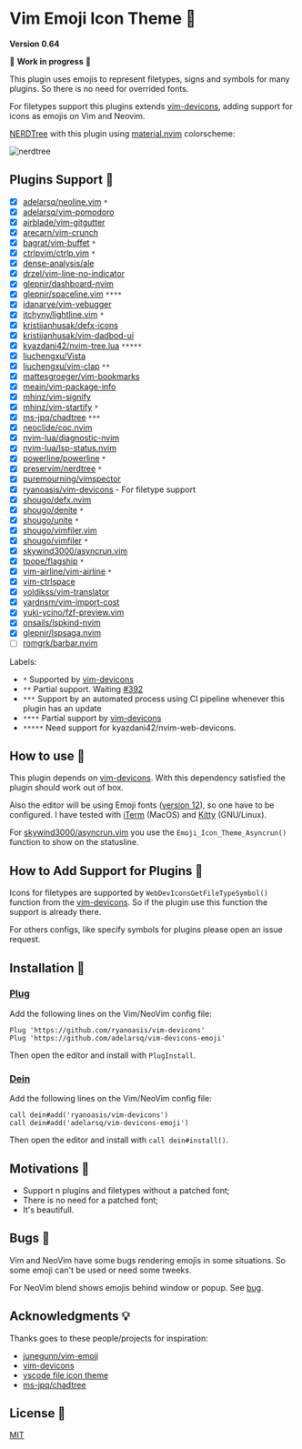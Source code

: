 # Vim Emoji Icon Theme 🎨

**Version 0.64**

🚧 **Work in progress** 🚧

This plugin uses emojis to represent filetypes, signs and symbols for many plugins. So there is no need for overrided fonts.

For filetypes support this plugins extends [vim-devicons](https://github.com/ryanoasis/vim-devicons), adding support for icons as emojis on Vim and Neovim.

[NERDTree](https://github.com/preservim/nerdtree) with this plugin using [material.nvim](https://github.com/marko-cerovac/material.nvim) colorscheme:

![nerdtree](https://user-images.githubusercontent.com/430272/112572478-fd71c780-8dc8-11eb-8a5d-eda343deb467.png)

## Plugins Support 🤗

- [x] [adelarsq/neoline.vim](https://github.com/adelarsq/neoline.vim) `*`
- [x] [adelarsq/vim-pomodoro](https://github.com/adelarsq/vim-pomodoro)
- [x] [airblade/vim-gitgutter](https://github.com/airblade/vim-gitgutter)
- [x] [arecarn/vim-crunch](https://github.com/arecarn/vim-crunch)
- [x] [bagrat/vim-buffet](https://github.com/bagrat/vim-buffet) `*`
- [x] [ctrlpvim/ctrlp.vim](https://github.com/ctrlpvim/ctrlp.vim) `*`
- [x] [dense-analysis/ale](https://github.com/dense-analysis/ale)
- [x] [drzel/vim-line-no-indicator](https://github.com/drzel/vim-line-no-indicator)
- [x] [glepnir/dashboard-nvim](https://github.com/glepnir/dashboard-nvim)
- [x] [glepnir/spaceline.vim](https://github.com/glepnir/spaceline.vim) `****`
- [x] [idanarye/vim-vebugger](https://github.com/idanarye/vim-vebugger)
- [x] [itchyny/lightline.vim](https://github.com/itchyny/lightline.vim) `*`
- [x] [kristijanhusak/defx-icons](https://github.com/kristijanhusak/defx-icons)
- [x] [kristijanhusak/vim-dadbod-ui](https://github.com/kristijanhusak/vim-dadbod-ui)
- [x] [kyazdani42/nvim-tree.lua](https://github.com/kyazdani42/nvim-tree.lua) `*****`
- [x] [liuchengxu/Vista](https://github.com/liuchengxu/vista.vim)
- [x] [liuchengxu/vim-clap](https://github.com/liuchengxu/vim-clap) `**`
- [x] [mattesgroeger/vim-bookmarks](https://github.com/MattesGroeger/vim-bookmarks)
- [x] [meain/vim-package-info](https://github.com/meain/vim-package-info)
- [x] [mhinz/vim-signify](https://github.com/mhinz/vim-signify)
- [x] [mhinz/vim-startify](https://github.com/mhinz/vim-startify) `*`
- [x] [ms-jpq/chadtree](https://github.com/ms-jpq/chadtree) `***`
- [x] [neoclide/coc.nvim](https://github.com/neoclide/coc.nvim)
- [x] [nvim-lua/diagnostic-nvim](https://github.com/nvim-lua/diagnostic-nvim)
- [x] [nvim-lua/lsp-status.nvim](https://github.com/nvim-lua/lsp-status.nvim)
- [x] [powerline/powerline](https://github.com/powerline/powerline) `*`
- [x] [preservim/nerdtree](https://github.com/preservim/nerdtree) `*`
- [x] [puremourning/vimspector](https://github.com/puremourning/vimspector)
- [x] [ryanoasis/vim-devicons](https://github.com/ryanoasis/vim-devicons) - For filetype support
- [x] [shougo/defx.nvim](https://github.com/shougo/defx.nvim)
- [x] [shougo/denite](https://github.com/Shougo/denite.nvim) `*`
- [x] [shougo/unite](https://github.com/shougo/unite.vim) `*`
- [x] [shougo/vimfiler.vim](https://github.com/Shougo/vimfiler.vim)
- [x] [shougo/vimfiler](https://github.com/shougo/vimfiler.vim) `*`
- [x] [skywind3000/asyncrun.vim](https://github.com/skywind3000/asyncrun.vim)
- [x] [tpope/flagship](https://github.com/tpope/vim-flagship) `*`
- [x] [vim-airline/vim-airline](https://github.com/vim-airline/vim-airline) `*`
- [x] [vim-ctrlspace](https://github.com/vim-ctrlspace)
- [x] [voldikss/vim-translator](https://github.com/voldikss/vim-translator)
- [x] [yardnsm/vim-import-cost](https://github.com/yardnsm/vim-import-cost)
- [x] [yuki-ycino/fzf-preview.vim](https://github.com/yuki-ycino/fzf-preview.vim)
- [x] [onsails/lspkind-nvim](https://github.com/onsails/lspkind-nvim)
- [x] [glepnir/lspsaga.nvim](https://github.com/glepnir/lspsaga.nvim)
- [ ] [romgrk/barbar.nvim](https://github.com/romgrk/barbar.nvim)

Labels:
 - `*` Supported by [vim-devicons](https://github.com/ryanoasis/vim-devicons)
 - `**` Partial support. Waiting [#392](https://github.com/liuchengxu/vim-clap/issues/392)
 - `***` Support by an automated process using CI pipeline whenever this plugin
     has an update
 - `****` Partial support by [vim-devicons](https://github.com/ryanoasis/vim-devicons)
 - `*****` Need support for kyazdani42/nvim-web-devicons.

## How to use 🤔

This plugin depends on [vim-devicons](https://github.com/ryanoasis/vim-devicons). With this dependency satisfied the plugin should work out of box.

Also the editor will be using Emoji fonts ([version 12](https://emojipedia.org/emoji-12.0)), so one have to be configured. I have tested with [iTerm](https://www.iterm2.com) (MacOS) and [Kitty](https://sw.kovidgoyal.net/kitty) (GNU/Linux).

For [skywind3000/asyncrun.vim](https://github.com/skywind3000/asyncrun.vim) you
use the `Emoji_Icon_Theme_Asyncrun()` function to show on the statusline.

## How to Add Support for Plugins 🔌

Icons for filetypes are supported by `WebDevIconsGetFileTypeSymbol()` function
from the [vim-devicons](https://github.com/ryanoasis/vim-webdevicons). So if
the plugin use this function the support is already there. 

For others configs, like specify symbols for plugins please open an issue
request.

## Installation 🧙

### [Plug](https://github.com/junegunn/vim-plug)

Add the following lines on the Vim/NeoVim config file:

```vim
Plug 'https://github.com/ryanoasis/vim-devicons'
Plug 'https://github.com/adelarsq/vim-devicons-emoji'
```

Then open the editor and install with `PlugInstall`.

### [Dein](https://github.com/Shougo/dein.vim)

Add the following lines on the Vim/NeoVim config file:

```vim
call dein#add('ryanoasis/vim-devicons')
call dein#add('adelarsq/vim-devicons-emoji')
```

Then open the editor and install with `call dein#install()`.

## Motivations 💓

- Support n plugins and filetypes without a patched font;
- There is no need for a patched font;
- It's beautifull.

## Bugs 🐛

Vim and NeoVim have some bugs rendering emojis in some situations. So some
emoji can't be used or need some tweeks.

For NeoVim blend shows emojis behind window or popup. See [bug](https://github.com/neovim/neovim/issues/12012).

## Acknowledgments 💡

Thanks goes to these people/projects for inspiration:

- [junegunn/vim-emoji](https://github.com/junegunn/vim-emoji)
- [vim-devicons](https://github.com/ryanoasis/vim-devicons)
- [vscode file icon theme](https://code.visualstudio.com/api/extension-guides/file-icon-theme)
- [ms-jpq/chadtree](https://github.com/ms-jpq/chadtree)

## License 📜

[MIT](License)

